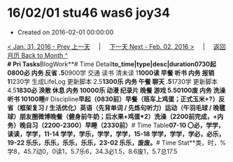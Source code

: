 # 16/02/01 stu46 was6 joy34

* Created on 2016-02-01 00:00:00

[&lt; Jan. 31, 2016 - Prev 上一天](../01/d31.md)     \|     [下一天 Next - Feb. 02, 2016 &gt;](d02.md)     \|     [返回月历 Back to Month ^](index.md)   
**\# Pri Tasks**BlogWork**\# Time Detail**to\_time\|type\|desc\|duration0730起0800必 内务 反省 .5**0900学 交通 读书 清未读 1**1000读 早餐 听书 内务 报销 1**1230学 生成LifeLog 更新脚本 2.5**1300乐 内务 午餐 聊天 .5**1730学 更新脚本 4.5**1830必 涣散 休息 内务 10000乐 动漫 纪录片 晚餐 游戏 5.50100废 内务 洗澡 听书 10100睡**\# Discipline**早起（0830前）早餐（班车上鸡蛋；正式玉米+?）反省（框架复习 / 生活优化）英语（先背单词 / 先炼句听力）运动（午羽毛球 / 晚毽球）朋友圈微博晚餐（健身前牛奶；后水果+鸡蛋\*2）洗澡（2200前完成，+内务）晚自习（2200-2300）早睡（2330前）**\# Time Table**07-10 〇必，学学，读读，学学，11-14 学学，学乐，学学，学学，15-18 学学，学学，学必，必乐，19-22 乐乐，乐乐，乐乐，乐乐，23-02 乐乐，废废。**\# Time Stat**类，时，%学8，45.7动0，0读1，5.7乐6，34.3必1.5，8.6废1，5.7总17.5

